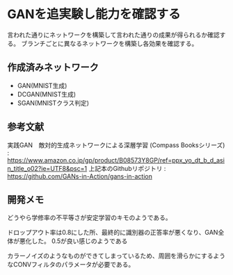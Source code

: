 # GANを追実験し能力を確認する

言われた通りにネットワークを構築して言われた通りの成果が得られるか確認する。
ブランチごとに異なるネットワークを構築し各効果を確認する。

## 作成済みネットワーク

- GAN(MNIST生成)
- DCGAN(MNIST生成)
- SGAN(MNISTクラス判定)

## 参考文献

実践GAN　敵対的生成ネットワークによる深層学習 (Compass Booksシリーズ) : <https://www.amazon.co.jp/gp/product/B08573Y8GP/ref=ppx_yo_dt_b_d_asin_title_o02?ie=UTF8&psc=1>
上記本のGithubリポジトリ : <https://github.com/GANs-in-Action/gans-in-action>

## 開発メモ

どうやら学修率の不平等さが安定学習のキモのようである。

ドロップアウト率は0.8にした所、最終的に識別器の正答率が悪くなり、GAN全体が悪化した。
0.5が良い感じのようである

カラーノイズのようなものができてしまっているため、周囲を滑らかにするようなCONVフィルタのパラメータが必要である。
